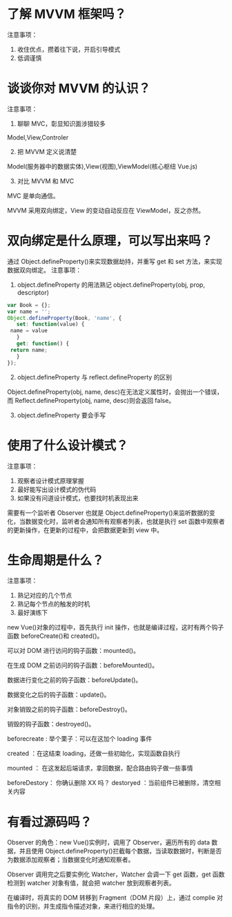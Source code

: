 # 了解 MVVM 框架吗？

注意事项：

1. 收住优点，攒着往下说，开启引导模式
2. 低调谨慎

# 谈谈你对 MVVM 的认识？

注意事项：

1. 聊聊 MVC，彰显知识面涉猎较多

Model,View,Controler

2. 把 MVVM 定义说清楚

Model(服务器中的数据实体),View(视图),ViewModel(核心枢纽 Vue.js)

3. 对比 MVVM 和 MVC

MVC 是单向通信。

MVVM 采用双向绑定，View 的变动自动反应在 ViewModel，反之亦然。

# 双向绑定是什么原理，可以写出来吗？

通过 Object.defineProperty()来实现数据劫持，并重写 get 和 set 方法，来实现数据双向绑定。 注意事项：

1. object.defineProperty 的用法熟记 object.defineProperty(obj, prop, descriptor)


```javascript
var Book = {};
var name = '';
Object.defineProperty(Book, 'name', {
   set: function(value) {
 name = value
   }
   get: function() {
 return name;
   }
});
```

2. object.defineProperty 与 reflect.defineProperty 的区别

Object.defineProperty(obj, name, desc)在无法定义属性时，会抛出一个错误，而 Reflect.defineProperty(obj, name, desc)则会返回 false。

3. object.defineProperty 要会手写

# 使用了什么设计模式？

注意事项：

1. 观察者设计模式原理掌握
2. 最好能写出设计模式的伪代码
3. 如果没有问道设计模式，也要找时机表现出来

需要有一个监听者 Observer 也就是 Object.defineProperty()来监听数据的变化，当数据变化时，监听者会通知所有观察者列表，也就是执行 set 函数中观察者的更新操作，在更新的过程中，会把数据更新到 view 中。

# 生命周期是什么？

注意事项：

1. 熟记对应的几个节点
2. 熟记每个节点的触发的时机
3. 最好演练下

new Vue()对象的过程中，首先执行 init 操作，也就是编译过程，这时有两个钩子函数 beforeCreate()和 created()。

可以对 DOM 进行访问的钩子函数：mounted()。

在生成 DOM 之前访问的钩子函数：beforeMounted()。

数据进行变化之前的钩子函数：beforeUpdate()。

数据变化之后的钩子函数：update()。

对象销毁之前的钩子函数：beforeDestroy()。

销毁的钩子函数：destroyed()。

beforecreate : 举个栗子：可以在这加个 loading 事件

created ：在这结束 loading，还做一些初始化，实现函数自执行

mounted ： 在这发起后端请求，拿回数据，配合路由钩子做一些事情

beforeDestory： 你确认删除 XX 吗？ destoryed ：当前组件已被删除，清空相关内容

# 有看过源码吗？

Observer 的角色：new Vue()实例时，调用了 Observer，遍历所有的 data 数据，并且使用 Object.defineProperty()拦截每个数据，当读取数据时，判断是否为数据添加观察者；当数据变化时通知观察者。

Observer 调用完之后要实例化 Watcher，Watcher 会调一下 get 函数，get 函数检测到 watcher 对象有值，就会把 watcher 放到观察者列表。

在编译时，将真实的 DOM 转移到 Fragment（DOM 片段）上，通过 complie 对指令的识别，并生成指令描述对象，来进行相应的处理。
